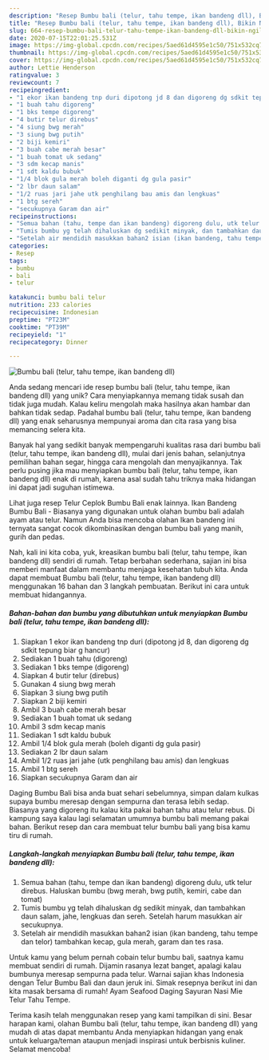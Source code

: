 ```yaml
---
description: "Resep Bumbu bali (telur, tahu tempe, ikan bandeng dll), Bikin Ngiler"
title: "Resep Bumbu bali (telur, tahu tempe, ikan bandeng dll), Bikin Ngiler"
slug: 664-resep-bumbu-bali-telur-tahu-tempe-ikan-bandeng-dll-bikin-ngiler
date: 2020-07-15T22:01:25.531Z
image: https://img-global.cpcdn.com/recipes/5aed61d4595e1c50/751x532cq70/bumbu-bali-telur-tahu-tempe-ikan-bandeng-dll-foto-resep-utama.jpg
thumbnail: https://img-global.cpcdn.com/recipes/5aed61d4595e1c50/751x532cq70/bumbu-bali-telur-tahu-tempe-ikan-bandeng-dll-foto-resep-utama.jpg
cover: https://img-global.cpcdn.com/recipes/5aed61d4595e1c50/751x532cq70/bumbu-bali-telur-tahu-tempe-ikan-bandeng-dll-foto-resep-utama.jpg
author: Lettie Henderson
ratingvalue: 3
reviewcount: 7
recipeingredient:
- "1 ekor ikan bandeng tnp duri dipotong jd 8 dan digoreng dg sdkit tepung biar g hancur"
- "1 buah tahu digoreng"
- "1 bks tempe digoreng"
- "4 butir telur direbus"
- "4 siung bwg merah"
- "3 siung bwg putih"
- "2 biji kemiri"
- "3 buah cabe merah besar"
- "1 buah tomat uk sedang"
- "3 sdm kecap manis"
- "1 sdt kaldu bubuk"
- "1/4 blok gula merah boleh diganti dg gula pasir"
- "2 lbr daun salam"
- "1/2 ruas jari jahe utk penghilang bau amis dan lengkuas"
- "1 btg sereh"
- "secukupnya Garam dan air"
recipeinstructions:
- "Semua bahan (tahu, tempe dan ikan bandeng) digoreng dulu, utk telur direbus. Haluskan bumbu (bwg merah, bwg putih, kemiri, cabe dan tomat)"
- "Tumis bumbu yg telah dihaluskan dg sedikit minyak, dan tambahkan daun salam, jahe, lengkuas dan sereh. Setelah harum masukkan air secukupnya."
- "Setelah air mendidih masukkan bahan2 isian (ikan bandeng, tahu tempe dan telor) tambahkan kecap, gula merah, garam dan tes rasa."
categories:
- Resep
tags:
- bumbu
- bali
- telur

katakunci: bumbu bali telur 
nutrition: 233 calories
recipecuisine: Indonesian
preptime: "PT23M"
cooktime: "PT39M"
recipeyield: "1"
recipecategory: Dinner

---
```



![Bumbu bali (telur, tahu tempe, ikan bandeng dll)](https://img-global.cpcdn.com/recipes/5aed61d4595e1c50/751x532cq70/bumbu-bali-telur-tahu-tempe-ikan-bandeng-dll-foto-resep-utama.jpg)

Anda sedang mencari ide resep bumbu bali (telur, tahu tempe, ikan bandeng dll) yang unik? Cara menyiapkannya memang tidak susah dan tidak juga mudah. Kalau keliru mengolah maka hasilnya akan hambar dan bahkan tidak sedap. Padahal bumbu bali (telur, tahu tempe, ikan bandeng dll) yang enak seharusnya mempunyai aroma dan cita rasa yang bisa memancing selera kita.

Banyak hal yang sedikit banyak mempengaruhi kualitas rasa dari bumbu bali (telur, tahu tempe, ikan bandeng dll), mulai dari jenis bahan, selanjutnya pemilihan bahan segar, hingga cara mengolah dan menyajikannya. Tak perlu pusing jika mau menyiapkan bumbu bali (telur, tahu tempe, ikan bandeng dll) enak di rumah, karena asal sudah tahu triknya maka hidangan ini dapat jadi suguhan istimewa.

Lihat juga resep Telur Ceplok Bumbu Bali enak lainnya. Ikan Bandeng Bumbu Bali - Biasanya yang digunakan untuk olahan bumbu bali adalah ayam atau telur. Namun Anda bisa mencoba olahan Ikan bandeng ini ternyata sangat cocok dikombinasikan dengan bumbu bali yang manih, gurih dan pedas.


Nah, kali ini kita coba, yuk, kreasikan bumbu bali (telur, tahu tempe, ikan bandeng dll) sendiri di rumah. Tetap berbahan sederhana, sajian ini bisa memberi manfaat dalam membantu menjaga kesehatan tubuh kita. Anda dapat membuat Bumbu bali (telur, tahu tempe, ikan bandeng dll) menggunakan 16 bahan dan 3 langkah pembuatan. Berikut ini cara untuk membuat hidangannya.

<!--inarticleads1-->

##### Bahan-bahan dan bumbu yang dibutuhkan untuk menyiapkan Bumbu bali (telur, tahu tempe, ikan bandeng dll):

1. Siapkan 1 ekor ikan bandeng tnp duri (dipotong jd 8, dan digoreng dg sdkit tepung biar g hancur)
1. Sediakan 1 buah tahu (digoreng)
1. Sediakan 1 bks tempe (digoreng)
1. Siapkan 4 butir telur (direbus)
1. Gunakan 4 siung bwg merah
1. Siapkan 3 siung bwg putih
1. Siapkan 2 biji kemiri
1. Ambil 3 buah cabe merah besar
1. Sediakan 1 buah tomat uk sedang
1. Ambil 3 sdm kecap manis
1. Sediakan 1 sdt kaldu bubuk
1. Ambil 1/4 blok gula merah (boleh diganti dg gula pasir)
1. Sediakan 2 lbr daun salam
1. Ambil 1/2 ruas jari jahe (utk penghilang bau amis) dan lengkuas
1. Ambil 1 btg sereh
1. Siapkan secukupnya Garam dan air


Daging Bumbu Bali bisa anda buat sehari sebelumnya, simpan dalam kulkas supaya bumbu meresap dengan sempurna dan terasa lebih sedap. Biasanya yang digoreng itu kalau kita pakai bahan tahu atau telur rebus. Di kampung saya kalau lagi selamatan umumnya bumbu bali memang pakai bahan. Berikut resep dan cara membuat telur bumbu bali yang bisa kamu tiru di rumah. 

<!--inarticleads2-->

##### Langkah-langkah menyiapkan Bumbu bali (telur, tahu tempe, ikan bandeng dll):

1. Semua bahan (tahu, tempe dan ikan bandeng) digoreng dulu, utk telur direbus. Haluskan bumbu (bwg merah, bwg putih, kemiri, cabe dan tomat)
1. Tumis bumbu yg telah dihaluskan dg sedikit minyak, dan tambahkan daun salam, jahe, lengkuas dan sereh. Setelah harum masukkan air secukupnya.
1. Setelah air mendidih masukkan bahan2 isian (ikan bandeng, tahu tempe dan telor) tambahkan kecap, gula merah, garam dan tes rasa.


Untuk kamu yang belum pernah cobain telur bumbu bali, saatnya kamu membuat sendiri di rumah. Dijamin rasanya lezat banget, apalagi kalau bumbunya meresap sempurna pada telur. Warnai sajian khas Indonesia dengan Telur Bumbu Bali dan daun jeruk ini. Simak resepnya berikut ini dan kita masak bersama di rumah! Ayam Seafood Daging Sayuran Nasi Mie Telur Tahu Tempe. 

Terima kasih telah menggunakan resep yang kami tampilkan di sini. Besar harapan kami, olahan Bumbu bali (telur, tahu tempe, ikan bandeng dll) yang mudah di atas dapat membantu Anda menyiapkan hidangan yang enak untuk keluarga/teman ataupun menjadi inspirasi untuk berbisnis kuliner. Selamat mencoba!
